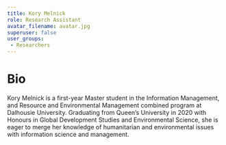 ```yaml
---
title: Kory Melnick
role: Research Assistant
avatar_filename: avatar.jpg
superuser: false
user_groups:
 - Researchers
---
```


# Bio

Kory Melnick is a first-year Master student in the Information Management, and Resource and Environmental Management combined program at Dalhousie University. Graduating from Queen’s University in 2020 with Honours in Global Development Studies and Environmental Science, she is eager to merge her knowledge of humanitarian and environmental issues with information science and management.